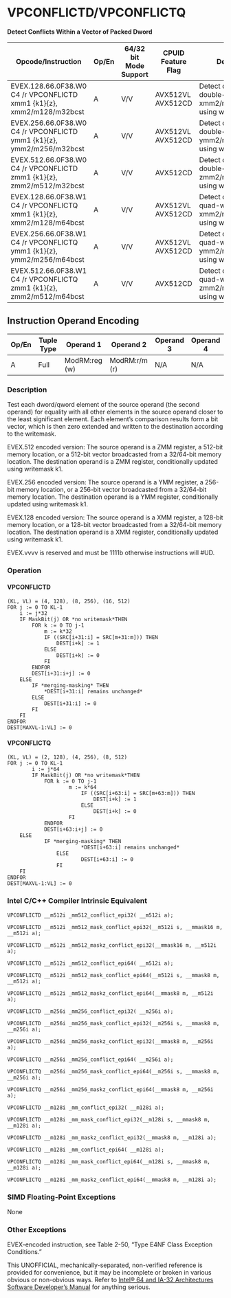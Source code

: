 # VPCONFLICTD/VPCONFLICTQ

**Detect Conflicts Within a Vector of Packed Dword**

| Opcode/Instruction                                                    | Op/En | 64/32 bit Mode Support | CPUID Feature Flag | Description                                                                  |
| --------------------------------------------------------------------- | ----- | ---------------------- | ------------------ | ---------------------------------------------------------------------------- |
| EVEX.128.66.0F38.W0 C4 /r VPCONFLICTD xmm1 {k1}{z}, xmm2/m128/m32bcst | A     | V/V                    | AVX512VL AVX512CD  | Detect duplicate double-word values in xmm2/m128/m32bcst using writemask k1. |
| EVEX.256.66.0F38.W0 C4 /r VPCONFLICTD ymm1 {k1}{z}, ymm2/m256/m32bcst | A     | V/V                    | AVX512VL AVX512CD  | Detect duplicate double-word values in ymm2/m256/m32bcst using writemask k1. |
| EVEX.512.66.0F38.W0 C4 /r VPCONFLICTD zmm1 {k1}{z}, zmm2/m512/m32bcst | A     | V/V                    | AVX512CD           | Detect duplicate double-word values in zmm2/m512/m32bcst using writemask k1. |
| EVEX.128.66.0F38.W1 C4 /r VPCONFLICTQ xmm1 {k1}{z}, xmm2/m128/m64bcst | A     | V/V                    | AVX512VL AVX512CD  | Detect duplicate quad-word values in xmm2/m128/m64bcst using writemask k1.   |
| EVEX.256.66.0F38.W1 C4 /r VPCONFLICTQ ymm1 {k1}{z}, ymm2/m256/m64bcst | A     | V/V                    | AVX512VL AVX512CD  | Detect duplicate quad-word values in ymm2/m256/m64bcst using writemask k1.   |
| EVEX.512.66.0F38.W1 C4 /r VPCONFLICTQ zmm1 {k1}{z}, zmm2/m512/m64bcst | A     | V/V                    | AVX512CD           | Detect duplicate quad-word values in zmm2/m512/m64bcst using writemask k1.   |

## Instruction Operand Encoding

| Op/En | Tuple Type | Operand 1     | Operand 2     | Operand 3 | Operand 4 |
| ----- | ---------- | ------------- | ------------- | --------- | --------- |
| A     | Full       | ModRM:reg (w) | ModRM:r/m (r) | N/A       | N/A       |

### Description

Test each dword/qword element of the source operand (the second operand) for equality with all other elements in the source operand closer to the least significant element. Each element’s comparison results form a bit vector, which is then zero extended and written to the destination according to the writemask.

EVEX.512 encoded version: The source operand is a ZMM register, a 512-bit memory location, or a 512-bit vector broadcasted from a 32/64-bit memory location. The destination operand is a ZMM register, conditionally updated using writemask k1.

EVEX.256 encoded version: The source operand is a YMM register, a 256-bit memory location, or a 256-bit vector broadcasted from a 32/64-bit memory location. The destination operand is a YMM register, conditionally updated using writemask k1.

EVEX.128 encoded version: The source operand is a XMM register, a 128-bit memory location, or a 128-bit vector broadcasted from a 32/64-bit memory location. The destination operand is a XMM register, conditionally updated using writemask k1.

EVEX.vvvv is reserved and must be 1111b otherwise instructions will #​​​UD.

### Operation

#### VPCONFLICTD

```
(KL, VL) = (4, 128), (8, 256), (16, 512)
FOR j := 0 TO KL-1
    i := j*32
    IF MaskBit(j) OR *no writemask*THEN
        FOR k := 0 TO j-1
            m := k*32
            IF ((SRC[i+31:i] = SRC[m+31:m])) THEN
                DEST[i+k] := 1
            ELSE
                DEST[i+k] := 0
            FI
        ENDFOR
        DEST[i+31:i+j] := 0
    ELSE
        IF *merging-masking* THEN
            *DEST[i+31:i] remains unchanged*
        ELSE
            DEST[i+31:i] := 0
        FI
    FI
ENDFOR
DEST[MAXVL-1:VL] := 0

```

#### VPCONFLICTQ

```
(KL, VL) = (2, 128), (4, 256), (8, 512)
FOR j := 0 TO KL-1
        i := j*64
        IF MaskBit(j) OR *no writemask*THEN
            FOR k := 0 TO j-1
                    m := k*64
                        IF ((SRC[i+63:i] = SRC[m+63:m])) THEN
                            DEST[i+k] := 1
                        ELSE
                            DEST[i+k] := 0
                    FI
            ENDFOR
            DEST[i+63:i+j] := 0
    ELSE
            IF *merging-masking* THEN
                        *DEST[i+63:i] remains unchanged*
                ELSE
                        DEST[i+63:i] := 0
                FI
    FI
ENDFOR
DEST[MAXVL-1:VL] := 0

```

### Intel C/C++ Compiler Intrinsic Equivalent

```
VPCONFLICTD __m512i _mm512_conflict_epi32( __m512i a);

```

```
VPCONFLICTD __m512i _mm512_mask_conflict_epi32(__m512i s, __mmask16 m, __m512i a);

```

```
VPCONFLICTD __m512i _mm512_maskz_conflict_epi32(__mmask16 m, __m512i a);

```

```
VPCONFLICTQ __m512i _mm512_conflict_epi64( __m512i a);

```

```
VPCONFLICTQ __m512i _mm512_mask_conflict_epi64(__m512i s, __mmask8 m, __m512i a);

```

```
VPCONFLICTQ __m512i _mm512_maskz_conflict_epi64(__mmask8 m, __m512i a);

```

```
VPCONFLICTD __m256i _mm256_conflict_epi32( __m256i a);

```

```
VPCONFLICTD __m256i _mm256_mask_conflict_epi32(__m256i s, __mmask8 m, __m256i a);

```

```
VPCONFLICTD __m256i _mm256_maskz_conflict_epi32(__mmask8 m, __m256i a);

```

```
VPCONFLICTQ __m256i _mm256_conflict_epi64( __m256i a);

```

```
VPCONFLICTQ __m256i _mm256_mask_conflict_epi64(__m256i s, __mmask8 m, __m256i a);

```

```
VPCONFLICTQ __m256i _mm256_maskz_conflict_epi64(__mmask8 m, __m256i a);

```

```
VPCONFLICTD __m128i _mm_conflict_epi32( __m128i a);

```

```
VPCONFLICTD __m128i _mm_mask_conflict_epi32(__m128i s, __mmask8 m, __m128i a);

```

```
VPCONFLICTD __m128i _mm_maskz_conflict_epi32(__mmask8 m, __m128i a);

```

```
VPCONFLICTQ __m128i _mm_conflict_epi64( __m128i a);

```

```
VPCONFLICTQ __m128i _mm_mask_conflict_epi64(__m128i s, __mmask8 m, __m128i a);

```

```
VPCONFLICTQ __m128i _mm_maskz_conflict_epi64(__mmask8 m, __m128i a);

```

### SIMD Floating-Point Exceptions

None

### Other Exceptions

EVEX-encoded instruction, see Table 2-50, “Type E4NF Class Exception Conditions.”

This UNOFFICIAL, mechanically-separated, non-verified reference is provided for convenience, but it may be
incomplete or broken in various obvious or non-obvious
ways. Refer to [Intel® 64 and IA-32 Architectures Software Developer’s Manual](https://software.intel.com/en-us/download/intel-64-and-ia-32-architectures-sdm-combined-volumes-1-2a-2b-2c-2d-3a-3b-3c-3d-and-4) for anything serious.
